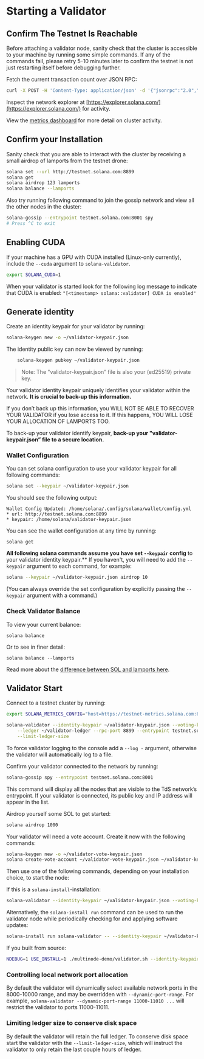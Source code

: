 # Starting a Validator

## Confirm The Testnet Is Reachable

Before attaching a validator node, sanity check that the cluster is accessible to your machine by running some simple commands. If any of the commands fail, please retry 5-10 minutes later to confirm the testnet is not just restarting itself before debugging further.

Fetch the current transaction count over JSON RPC:

```bash
curl -X POST -H 'Content-Type: application/json' -d '{"jsonrpc":"2.0","id":1, "method":"getTransactionCount"}' http://testnet.solana.com:8899
```

Inspect the network explorer at [https://explorer.solana.com/](https://explorer.solana.com/) for activity.

View the [metrics dashboard](https://metrics.solana.com:3000/d/testnet-beta/testnet-monitor-beta?var-testnet=testnet) for more detail on cluster activity.

## Confirm your Installation

Sanity check that you are able to interact with the cluster by receiving a small airdrop of lamports from the testnet drone:

```bash
solana set --url http://testnet.solana.com:8899
solana get
solana airdrop 123 lamports
solana balance --lamports
```

Also try running following command to join the gossip network and view all the other nodes in the cluster:

```bash
solana-gossip --entrypoint testnet.solana.com:8001 spy
# Press ^C to exit
```

## Enabling CUDA

If your machine has a GPU with CUDA installed \(Linux-only currently\), include the `--cuda` argument to `solana-validator`.

```bash
export SOLANA_CUDA=1
```

When your validator is started look for the following log message to indicate that CUDA is enabled: `"[<timestamp> solana::validator] CUDA is enabled"`

## Generate identity

Create an identity keypair for your validator by running:

```bash
solana-keygen new -o ~/validator-keypair.json
```

The identity public key can now be viewed by running:

```bash
    solana-keygen pubkey ~/validator-keypair.json
```

> Note: The "validator-keypair.json” file is also your \(ed25519\) private key.

Your validator identity keypair uniquely identifies your validator within the network. **It is crucial to back-up this information.**

If you don’t back up this information, you WILL NOT BE ABLE TO RECOVER YOUR VALIDATOR if you lose access to it. If this happens, YOU WILL LOSE YOUR ALLOCATION OF LAMPORTS TOO.

To back-up your validator identify keypair, **back-up your "validator-keypair.json” file to a secure location.**

### Wallet Configuration

You can set solana configuration to use your validator keypair for all following commands:

```bash
solana set --keypair ~/validator-keypair.json
```

You should see the following output:

```text
Wallet Config Updated: /home/solana/.config/solana/wallet/config.yml
* url: http://testnet.solana.com:8899
* keypair: /home/solana/validator-keypair.json
```

You can see the wallet configuration at any time by running:

```text
solana get
```

**All following solana commands assume you have set `--keypair` config** to your validator identity keypair.\*\* If you haven't, you will need to add the `--keypair` argument to each command, for example:

```bash
solana --keypair ~/validator-keypair.json airdrop 10
```

\(You can always override the set configuration by explicitly passing the `--keypair` argument with a command.\)

### Check Validator Balance

To view your current balance:

```text
solana balance
```

Or to see in finer detail:

```text
solana balance --lamports
```

Read more about the [difference between SOL and lamports here](https://solana-labs.github.io/book/introduction.html?highlight=lamport#what-are-sols).

## Validator Start

Connect to a testnet cluster by running:

```bash
export SOLANA_METRICS_CONFIG="host=https://testnet-metrics.solana.com:8086,db=testnet,u=testnet_writer,p=dry_run"
```

```bash
solana-validator --identity-keypair ~/validator-keypair.json --voting-keypair ~/validator-vote-keypair.json \
    --ledger ~/validator-ledger --rpc-port 8899 --entrypoint testnet.solana.com:8001 \
    --limit-ledger-size
```

To force validator logging to the console add a `--log -` argument, otherwise the validator will automatically log to a file.

Confirm your validator connected to the network by running:

```bash
solana-gossip spy --entrypoint testnet.solana.com:8001
```

This command will display all the nodes that are visible to the TdS network’s entrypoint. If your validator is connected, its public key and IP address will appear in the list.

Airdrop yourself some SOL to get started:

```bash
solana airdrop 1000
```

Your validator will need a vote account. Create it now with the following commands:

```bash
solana-keygen new -o ~/validator-vote-keypair.json
solana create-vote-account ~/validator-vote-keypair.json ~/validator-keypair.json
```

Then use one of the following commands, depending on your installation choice, to start the node:

If this is a `solana-install`-installation:

```bash
solana-validator --identity-keypair ~/validator-keypair.json --voting-keypair ~/validator-vote-keypair.json --ledger ~/validator-config --rpc-port 8899 --entrypoint testnet.solana.com:8001
```

Alternatively, the `solana-install run` command can be used to run the validator node while periodically checking for and applying software updates:

```bash
solana-install run solana-validator -- --identity-keypair ~/validator-keypair.json --voting-keypair ~/validator-vote-keypair.json --ledger ~/validator-config --rpc-port 8899 --entrypoint testnet.solana.com:8001
```

If you built from source:

```bash
NDEBUG=1 USE_INSTALL=1 ./multinode-demo/validator.sh --identity-keypair ~/validator-keypair.json --voting-keypair ~/validator-vote-keypair.json --rpc-port 8899 --entrypoint testnet.solana.com:8001
```

### Controlling local network port allocation

By default the validator will dynamically select available network ports in the 8000-10000 range, and may be overridden with `--dynamic-port-range`. For example, `solana-validator --dynamic-port-range 11000-11010 ...` will restrict the validator to ports 11000-11011.

### Limiting ledger size to conserve disk space

By default the validator will retain the full ledger. To conserve disk space start the validator with the `--limit-ledger-size`, which will instruct the validator to only retain the last couple hours of ledger.
